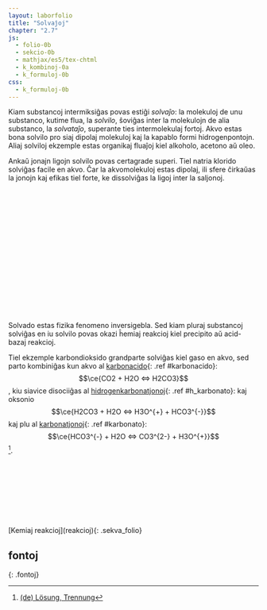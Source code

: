 ```yaml
---
layout: laborfolio
title: "Solvaĵoj"
chapter: "2.7"
js:
  - folio-0b
  - sekcio-0b 
  - mathjax/es5/tex-chtml
  - k_kombinoj-0a
  - k_formuloj-0b
css:
  - k_formuloj-0b
---
```


<!-- https://de.wikipedia.org/wiki/L%C3%B6sung_(Chemie)#Trennung -->

Kiam substancoj intermiksiĝas povas estiĝi *solvaĵo*: la molekuloj de unu substanco, kutime flua, la *solvilo*, ŝoviĝas inter la molekulojn de alia substanco, la *solvataĵo*, superante ties intermolekulaj fortoj. Akvo estas bona solvilo pro siaj dipolaj molekuloj kaj la kapablo formi hidrogenpontojn. Aliaj solviloj ekzemple estas organikaj fluaĵoj kiel alkoholo, acetono aŭ oleo.

Ankaŭ jonajn ligojn solvilo povas certagrade superi. Tiel natria klorido solviĝas facile en akvo. Ĉar la akvomolekuloj estas dipolaj, ili sfere ĉirkaŭas la jonojn kaj efikas tiel forte, ke dissolviĝas la ligoj inter la saljonoj.

<script>

// vd ekz-e
// http://raimisait.weebly.com/water-chemistry/water-chemistry
// https://arxiv.org/pdf/1909.10262.pdf

const akvoj6 = {
  "H2O.0": { a: "OH2", l: { o: "6dme-h1 mA-h2" }, e: { o: "6Z:ma:" } },
  "H2O.1": { a: "OH2", l: { o: "7dme-h1 mA-h2" }, e: { o: "7Z:ma:" } },
  "H2O.2": { a: "OH2", l: { o: "8dme-h1 mA-h2" }, e: { o: "8Z:ma:" } },
  "H2O.3": { a: "OH2", l: { o: "9dme-h1 mA-h2" }, e: { o: "9Z:ma:" } },
  "H2O.4": { a: "OH2", l: { o: "xdme-h1 mA-h2" }, e: { o: "xZ:ma:" } },
  "H2O.5": { a: "OH2", l: { o: "ydme-h1 mA-h2" }, e: { o: "yZ:ma:" } },
  "H2O.6": { a: "OH2", l: { o: "0dme-h1 mA-h2" }, e: { o: "0Z:ma:" } },
  "H2O.7": { a: "OH2", l: { o: "1dme-h1 mA-h2" }, e: { o: "1Z:ma:" } },
  "H2O.8": { a: "OH2", l: { o: "2dme-h1 mA-h2" }, e: { o: "2Z:ma:" } },
  "H2O.9": { a: "OH2", l: { o: "3dme-h1 mA-h2" }, e: { o: "3Z:ma:" } },
  "H2O.x": { a: "OH2", l: { o: "4dme-h1 mA-h2" }, e: { o: "4Z:ma:" } },
  "H2O.y": { a: "OH2", l: { o: "5dme-h1 mA-h2" }, e: { o: "5Z:ma:" } },
}

const akvoj5 = {
  "H2O.0": { a: "OH2", l: { o: "0dme-h1 mA-h2" }, e: { o: "0Z:ma:" } },
  "H2O.1": { a: "OH2", l: { o: "sdme-h1 mA-h2" }, e: { o: "sZ:ma:" } },
  "H2O.2": { a: "OH2", l: { o: "ssdme-h1 mA-h2" }, e: { o: "ssZ:ma:" } },
  "H2O.3": { a: "OH2", l: { o: "sssdme-h1 mA-h2" }, e: { o: "sssZ:ma:" } },
  "H2O.4": { a: "OH2", l: { o: "ssssdme-h1 mA-h2" }, e: { o: "ssssZ:ma:" } },
  "H2O.5": { a: "OH2", l: { o: "sdme-h1 mA-h2" }, e: { o: "sZ:ma:" } },
  "H2O.6": { a: "OH2", l: { o: "ssdme-h1 mA-h2" }, e: { o: "ssZ:ma:" } },
  "H2O.7": { a: "OH2", l: { o: "sSdme-h1 mA-h2" }, e: { o: "sSZ:ma:" } },
  "H2O.8": { a: "OH2", l: { o: "sSsdme-h1 mA-h2" }, e: { o: "sSsZ:ma:" } },
  "H2O.9": { a: "OH2", l: { o: "sSSdme-h1 mA-h2" }, e: { o: "sSSZ:ma:" } }
}  


const kompleksoj = {
  "Na_6H2O": {
    c: { 
      j: "Na+", //l: "0_H2Ov 3_H2O< 6_H2O^ 9_H2O>" },
      l: "0_H2O.0 2_H2O.2 4_H2O.4 6_H2O.6 8_H2O.8 x_H2O.x 1_H2O.1 3_H2O.3 5_H2O.5 7_H2O.7 9_H2O.9 y_H2O.y",
      d: { _: 1.2, "H2O.1": 2.4, "H2O.3": 2.4, "H2O.5": 2.4, "H2O.7": 2.4, "H2O.9": 2.4, "H2O.y": 2.4 }
    },
    g: akvoj6
  },

  "Cl_5H2O": {
    c: { j: "Cl-", l: "2_H2O.0 s_H2O.1 s_H2O.2 s_H2O.3 s_H2O.4 d_H2O.5 s_H2O.6 s_H2O.7 s_H2O.8 s_H2O.9",
         d: { _: 1.4, "H2O.5": 2.4, "H2O.6": 2.4, "H2O.7": 2.4, "H2O.8": 2.4, "H2O.9": 2.4 } 
    },
    g: akvoj5
  },


  "test": {
    c: { j: "Na+", l: "0_H2Ov 6_H2O^" },
    g: {
      "H2O^": { a: "OH2", l: { o: "dme-h1 mA-h2" }, e: { o: "Z:ma:" } },
      "H2Ov": { a: "OH2", l: { o: "e-h1 mA-h2"}, e: { o: "dZ:ma:" } }
    }    
  }
}


function s_desegno(frm, tr_x) {
    
    const svg = ĝi("#jonsolvo_enhavo");
    // svg.textContent = ""; // malplenigu

    const kform = new KformKombino(svg,{
      // kalkulu kaj montru oksidnombrojn
      on_fŝ: false,
      // kalkulu kaj montru arkojn de elektron-atributo (por oksidnombroj)
      on_arkoj: false,
      // jonojn marku per angulo, ne krampoj...
      jon_angulo: true//,
      // funkcio, kiu redonas la elektronegativecon de elemento
      //eneg: (smb) => elementoj[smb].eneg,
      // tro longajn ekvaciojn aranĝu dulinie...
      //dulinie: frm.startsWith("xxx")
    });

    // desegnu formulon kiel Lewis-strukturon
    const kmpl = kform.komplekso(kompleksoj[frm]);
    if (tr_x)
      kmpl.setAttribute("transform",`translate(${tr_x} 0)`);

}

lanĉe(() => {
    //const lgrp = new KformEkvacio(ĝi("#ekvacio"));
    //desegno("karbonacido");
    //desegno("metano_1");
    s_desegno("Na_6H2O"); 
    s_desegno("Cl_5H2O",160);
});

/*
reference((ref) => {
  desegno(ref);
});
*/
</script>


<svg id="jonsolvo"
    version="1.1" 
    xmlns="http://www.w3.org/2000/svg" 
    xmlns:xlink="http://www.w3.org/1999/xlink" width="100%" viewBox="-80 -80 320 160">
 <style type="text/css">
    <![CDATA[
      .elemento text.shargo, .jonkrampo text {
        fill: SeaGreen;
        font-weight: bold;
      }
    ]]>
  </style>
  <defs>
    <pattern id="strie" viewBox="0,0,4,1" height="20%" width="20%">
      <rect width="2" height="1"/>
    </pattern>
  </defs>
  <g id="jonsolvo_enhavo"></g>
</svg>

Solvado estas fizika fenomeno inversigebla. Sed kiam pluraj substancoj solviĝas en iu solvilo povas okazi ĥemiaj reakcioj kiel precipito aŭ acid-bazaj reakcioj.

Tiel ekzemple karbondioksido grandparte solviĝas kiel gaso en akvo, sed parto kombiniĝas kun akvo al 
[karbonacido](#){: .ref #karbonacido}: $$\ce{CO2 + H2O <=>  H2CO3}$$,
kiu siavice disociiĝas al [hidrogenkarbonatjonoj](#){: .ref #h_karbonato}: kaj oksonio $$\ce{H2CO3 + H2O <=> H3O^{+} + HCO3^{-}}$$ 
kaj plu al [karbonatjonoj](#){: .ref #karbonato}: $$\ce{HCO3^{-} + H2O <=> CO3^{2-} + H3O^{+}}$$ [^W1].

<script>


const ekvacioj = {
  karbonacido: { _:"CO2 + H2O <=> H2CO3"},
  h_karbonato: { _: "H2CO3 + H2O <=> H3O^+ + HCO3^-"},
  karbonato: {_: "HCO3^- + H2O <=> CO3^2- + H3O^+"}
};

function desegno(frm) {
    // malplenigu
    const svg = ĝi("#ekvaci_enhavo");
    svg.textContent = "";

    //const elementoj = Elemento.listo();
    const kform = new KformEkvacio(svg,{
      // kalkulu kaj montru oksidnombrojn
      on_fŝ: false,
      // kalkulu kaj montru arkojn de elektron-atributo (por oksidnombroj)
      on_arkoj: false,
      // jonojn marku per angulo, ne krampoj...
      jon_angulo: true//,
      // funkcio, kiu redonas la elektronegativecon de elemento
      //eneg: (smb) => elementoj[smb].eneg,
      // tro longajn ekvaciojn aranĝu dulinie...
      //dulinie: frm.startsWith("xxx")
    });

    // desegnu formulon kiel Lewis-strukturon
    kform.ekvacio(ekvacioj[frm]._, kkombinoj);
}

lanĉe(() => {
    //const lgrp = new KformEkvacio(ĝi("#ekvacio"));
    //desegno("karbonacido");
    //desegno("metano_1");
});

reference((ref) => {
  desegno(ref);
});
</script>

<svg id="ekvacio"
    version="1.1" 
    xmlns="http://www.w3.org/2000/svg" 
    xmlns:xlink="http://www.w3.org/1999/xlink" width="100%" viewBox="-5 -35 300 60">
 <style type="text/css">
    <![CDATA[
      .elemento text.shargo, .jonkrampo text {
        fill: SeaGreen;
        font-weight: bold;
      }
    ]]>
  </style>
  <defs>
    <pattern id="strie" viewBox="0,0,4,1" height="20%" width="20%">
      <rect width="2" height="1"/>
    </pattern>
  </defs>
  <g id="ekvaci_enhavo"></g>
</svg>

<h2></h2>
[Kemiaj reakcioj](reakcioj){: .sekva_folio}

## fontoj
{: .fontoj}

[^W1]: [(de) Lösung, Trennung](https://de.wikipedia.org/wiki/L%C3%B6sung_(Chemie)#Trennung)
